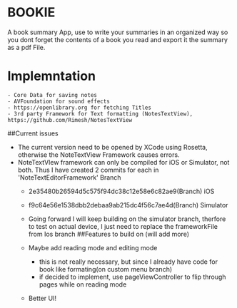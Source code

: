#  BOOKIE
A book summary App, use to write your summaries in an organized way so you dont forget the contents of a book you read and export it the summary as a pdf File.

# Implemntation
    - Core Data for saving notes
    - AVFoundation for sound effects
    - https://openlibrary.org for fetching Titles 
    - 3rd party Framework for Text formatting (NotesTextView), https://github.com/Rimesh/NotesTextView
##Current issues 
- The current version need to be opened by XCode using Rosetta, otherwise the NoteTextView Framework causes errors.
- NoteTextVIew framework can only be compiled for iOS or Simulator, not both. Thus I have created 2 commits for each in 'NoteTextEditorFramework' Branch
    - 2e35480b26594d5c575f94dc38c12e58e6c82ae9(Branch) iOS 
    - f9c64e56e1538dbb2debaa9ab215dc4f56c7ae4d(Branch) Simulator
    - Going forward I will keep building on the simulator branch, therfore to test on actual device, I just need to replace the frameworkFile from Ios branch
##Features to build on (will add more)

    - Maybe add reading mode and editing mode  
        - this is not really necessary, but since I already have code for book like formating(on custom menu branch)
        - if decided to implement, use pageViewController to flip through pages while on reading mode
        
    - Better UI!
